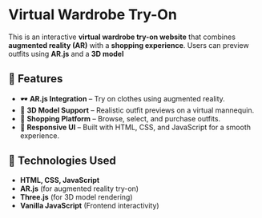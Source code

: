 # Virtual Wardrobe Try-On 

This is an interactive **virtual wardrobe try-on website** that combines **augmented reality (AR)** with a **shopping experience**. Users can preview outfits using **AR.js** and a **3D model**  

## 🌟 Features  
- 🕶️ **AR.js Integration** – Try on clothes using augmented reality.  
- 👕 **3D Model Support** – Realistic outfit previews on a virtual mannequin.  
- 🛒 **Shopping Platform** – Browse, select, and purchase outfits.  
- 🎨 **Responsive UI** – Built with HTML, CSS, and JavaScript for a smooth experience.  

## 🔧 Technologies Used  
- **HTML, CSS, JavaScript**  
- **AR.js** (for augmented reality try-on)  
- **Three.js** (for 3D model rendering)  
- **Vanilla JavaScript** (Frontend interactivity)  


